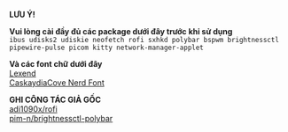 ****LƯU Ý!****

**Vui lòng cài đầy đủ các package dưới đây trước khi sử dụng**  
```ibus udisks2 udiskie neofetch rofi sxhkd polybar bspwm brightnessctl pipewire-pulse picom kitty network-manager-applet```

**Và các font chữ dưới đây**  
[Lexend](https://fonts.google.com/specimen/Lexend)  
[CaskaydiaCove Nerd Font](https://github.com/ryanoasis/nerd-fonts/releases/download/v3.3.0/CascadiaCode.zip)  


**GHI CÔNG TÁC GIẢ GỐC**  
[adi1090x/rofi](https://github.com/adi1090x/rofi)  
[pim-n/brightnessctl-polybar](https://github.com/pim-n/brightnessctl-polybar)
